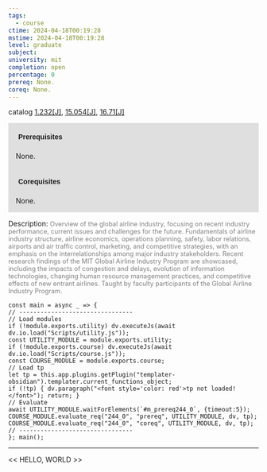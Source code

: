 ```yaml
---
tags:
  - course
ctime: 2024-04-18T00:19:28
mstime: 2024-04-18T00:19:28
level: graduate
subject: 
university: mit
completion: open
percentage: 0
prereq: None.
coreq: None.
---
```


catalog [1.232[J]](http://student.mit.edu/catalog/m1b.html#1.232), [15.054[J]](http://student.mit.edu/catalog/m15a.html#15.054), [16.71[J]](http://student.mit.edu/catalog/m16b.html#16.71)

<span style="display: block; padding: 15px; background-color: rgb(100, 100, 100, 0.2);"><font id="m_prereq244_0" style="display: block; font-family: Arial, sans-serif; font-weight: bold; padding: 5px">Prerequisites</font><br><span id="prereq244_0">None.</span></span>
<span style="display: block; padding: 15px; background-color: rgb(100, 100, 100, 0.2);"><font id="m_coreq244_0" style="display: block; font-family: Arial, sans-serif; font-weight: bold; padding: 5px">Corequisites</font><br><span id="coreq244_0">None.</span></span>

<font style="">Description:</font>
<font style="color: grey; font-size: 0.8rem;">Overview of the global airline industry, focusing on recent industry performance, current issues and challenges for the future. Fundamentals of airline industry structure, airline economics, operations planning, safety, labor relations, airports and air traffic control, marketing, and competitive strategies, with an emphasis on the interrelationships among major industry stakeholders. Recent research findings of the MIT Global Airline Industry Program are showcased, including the impacts of congestion and delays, evolution of information technologies, changing human resource management practices, and competitive effects of new entrant airlines. Taught by faculty participants of the Global Airline Industry Program.</font>

```dataviewjs
const main = async _ => {
// --------------------------------
// Load modules
if (!module.exports.utility) dv.executeJs(await dv.io.load("Scripts/utility.js"));
const UTILITY_MODULE = module.exports.utility;
if (!module.exports.course) dv.executeJs(await dv.io.load("Scripts/course.js"));
const COURSE_MODULE = module.exports.course;
// Load tp
let tp = this.app.plugins.getPlugin("templater-obsidian").templater.current_functions_object;
if (!tp) { dv.paragraph("<font style='color: red'>tp not loaded!</font>"); return; }
// Evaluate
await UTILITY_MODULE.waitForElements(`#m_prereq244_0`, {timeout:5});
COURSE_MODULE.evaluate_req("244_0", "prereq", UTILITY_MODULE, dv, tp);
COURSE_MODULE.evaluate_req("244_0", "coreq", UTILITY_MODULE, dv, tp);
// --------------------------------
}; main();
```

---

<< HELLO, WORLD >>
